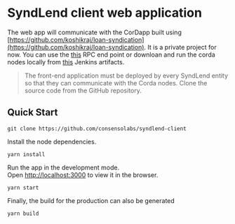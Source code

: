 # SyndLend client web application
The web app will communicate with the CorDapp built using [https://github.com/koshikraj/loan-syndication](https://github.com/koshikraj/loan-syndication). It is a private project for now. You can use the [this](http://projects.koshikraj.com:8888/api/) RPC end point or downloan and run the corda nodes locally from [this](http://jenkins.consensolabs.com:8080/job/deploy-syndlend-corda-nodes/) Jenkins artifacts.


> The front-end application must be deployed by every SyndLend entity so that they can communicate with the Corda nodes.
Clone the source code from the GitHub repository.

## Quick Start

```text
git clone https://github.com/consensolabs/syndlend-client
```

Install the node dependencies.

```text
yarn install
```

Run the app in the development mode.<br>
Open [http://localhost:3000](http://localhost:3000) to view it in the browser.

```text
yarn start
```

Finally, the build for the production can also be generated 

```text
yarn build
```
